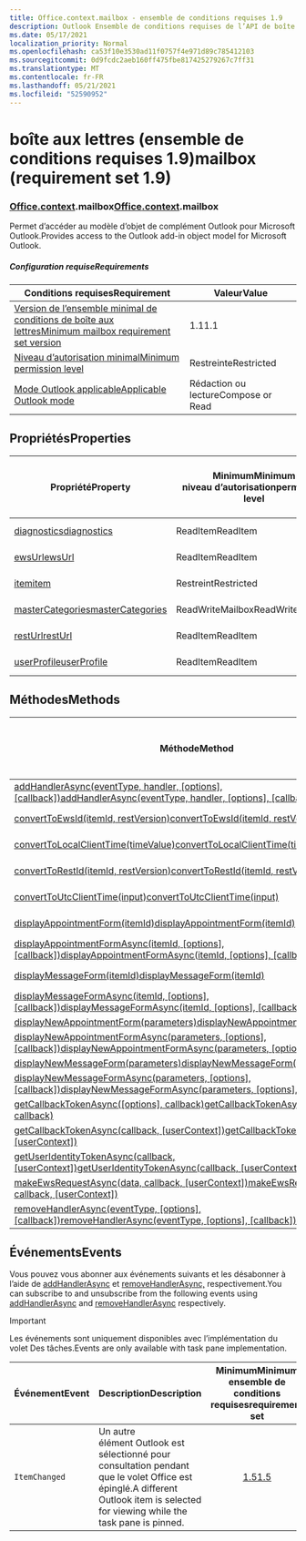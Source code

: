 ```yaml
---
title: Office.context.mailbox - ensemble de conditions requises 1.9
description: Outlook Ensemble de conditions requises de l’API de boîte aux lettres version 1.9 du modèle objet Mailbox.
ms.date: 05/17/2021
localization_priority: Normal
ms.openlocfilehash: ca53f10e3530ad11f0757f4e971d89c785412103
ms.sourcegitcommit: 0d9fcdc2aeb160ff475fbe817425279267c7ff31
ms.translationtype: MT
ms.contentlocale: fr-FR
ms.lasthandoff: 05/21/2021
ms.locfileid: "52590952"
---
```

# <a name="mailbox-requirement-set-19"></a><span data-ttu-id="d825d-103">boîte aux lettres (ensemble de conditions requises 1.9)</span><span class="sxs-lookup"><span data-stu-id="d825d-103">mailbox (requirement set 1.9)</span></span>

### <a name="officecontextmailbox"></a><span data-ttu-id="d825d-104">[Office](office.md)[.context](office.context.md).mailbox</span><span class="sxs-lookup"><span data-stu-id="d825d-104">[Office](office.md)[.context](office.context.md).mailbox</span></span>

<span data-ttu-id="d825d-105">Permet d’accéder au modèle d’objet de complément Outlook pour Microsoft Outlook.</span><span class="sxs-lookup"><span data-stu-id="d825d-105">Provides access to the Outlook add-in object model for Microsoft Outlook.</span></span>

##### <a name="requirements"></a><span data-ttu-id="d825d-106">Configuration requise</span><span class="sxs-lookup"><span data-stu-id="d825d-106">Requirements</span></span>

|<span data-ttu-id="d825d-107">Conditions requises</span><span class="sxs-lookup"><span data-stu-id="d825d-107">Requirement</span></span>| <span data-ttu-id="d825d-108">Valeur</span><span class="sxs-lookup"><span data-stu-id="d825d-108">Value</span></span>|
|---|---|
|[<span data-ttu-id="d825d-109">Version de l’ensemble minimal de conditions de boîte aux lettres</span><span class="sxs-lookup"><span data-stu-id="d825d-109">Minimum mailbox requirement set version</span></span>](../../requirement-sets/outlook-api-requirement-sets.md)| <span data-ttu-id="d825d-110">1.1</span><span class="sxs-lookup"><span data-stu-id="d825d-110">1.1</span></span>|
|[<span data-ttu-id="d825d-111">Niveau d’autorisation minimal</span><span class="sxs-lookup"><span data-stu-id="d825d-111">Minimum permission level</span></span>](../../../outlook/understanding-outlook-add-in-permissions.md)| <span data-ttu-id="d825d-112">Restreinte</span><span class="sxs-lookup"><span data-stu-id="d825d-112">Restricted</span></span>|
|[<span data-ttu-id="d825d-113">Mode Outlook applicable</span><span class="sxs-lookup"><span data-stu-id="d825d-113">Applicable Outlook mode</span></span>](../../../outlook/outlook-add-ins-overview.md#extension-points)| <span data-ttu-id="d825d-114">Rédaction ou lecture</span><span class="sxs-lookup"><span data-stu-id="d825d-114">Compose or Read</span></span>|

## <a name="properties"></a><span data-ttu-id="d825d-115">Propriétés</span><span class="sxs-lookup"><span data-stu-id="d825d-115">Properties</span></span>

| <span data-ttu-id="d825d-116">Propriété</span><span class="sxs-lookup"><span data-stu-id="d825d-116">Property</span></span> | <span data-ttu-id="d825d-117">Minimum</span><span class="sxs-lookup"><span data-stu-id="d825d-117">Minimum</span></span><br><span data-ttu-id="d825d-118">niveau d’autorisation</span><span class="sxs-lookup"><span data-stu-id="d825d-118">permission level</span></span> | <span data-ttu-id="d825d-119">Modes</span><span class="sxs-lookup"><span data-stu-id="d825d-119">Modes</span></span> | <span data-ttu-id="d825d-120">Type de retour</span><span class="sxs-lookup"><span data-stu-id="d825d-120">Return type</span></span> | <span data-ttu-id="d825d-121">Minimum</span><span class="sxs-lookup"><span data-stu-id="d825d-121">Minimum</span></span><br><span data-ttu-id="d825d-122">ensemble de conditions requises</span><span class="sxs-lookup"><span data-stu-id="d825d-122">requirement set</span></span> |
|---|---|---|---|:---:|
| [<span data-ttu-id="d825d-123">diagnostics</span><span class="sxs-lookup"><span data-stu-id="d825d-123">diagnostics</span></span>](/javascript/api/outlook/office.mailbox?view=outlook-js-1.9&preserve-view=true#diagnostics) | <span data-ttu-id="d825d-124">ReadItem</span><span class="sxs-lookup"><span data-stu-id="d825d-124">ReadItem</span></span> | <span data-ttu-id="d825d-125">Composition</span><span class="sxs-lookup"><span data-stu-id="d825d-125">Compose</span></span><br><span data-ttu-id="d825d-126">Lire</span><span class="sxs-lookup"><span data-stu-id="d825d-126">Read</span></span> | [<span data-ttu-id="d825d-127">Diagnostics</span><span class="sxs-lookup"><span data-stu-id="d825d-127">Diagnostics</span></span>](/javascript/api/outlook/office.diagnostics?view=outlook-js-1.9&preserve-view=true) | [<span data-ttu-id="d825d-128">1.1</span><span class="sxs-lookup"><span data-stu-id="d825d-128">1.1</span></span>](../requirement-set-1.1/outlook-requirement-set-1.1.md) |
| [<span data-ttu-id="d825d-129">ewsUrl</span><span class="sxs-lookup"><span data-stu-id="d825d-129">ewsUrl</span></span>](/javascript/api/outlook/office.mailbox?view=outlook-js-1.9&preserve-view=true#ewsurl) | <span data-ttu-id="d825d-130">ReadItem</span><span class="sxs-lookup"><span data-stu-id="d825d-130">ReadItem</span></span> | <span data-ttu-id="d825d-131">Composition</span><span class="sxs-lookup"><span data-stu-id="d825d-131">Compose</span></span><br><span data-ttu-id="d825d-132">Lire</span><span class="sxs-lookup"><span data-stu-id="d825d-132">Read</span></span> | <span data-ttu-id="d825d-133">Chaîne</span><span class="sxs-lookup"><span data-stu-id="d825d-133">String</span></span> | [<span data-ttu-id="d825d-134">1.1</span><span class="sxs-lookup"><span data-stu-id="d825d-134">1.1</span></span>](../requirement-set-1.1/outlook-requirement-set-1.1.md) |
| [<span data-ttu-id="d825d-135">item</span><span class="sxs-lookup"><span data-stu-id="d825d-135">item</span></span>](office.context.mailbox.item.md) | <span data-ttu-id="d825d-136">Restreint</span><span class="sxs-lookup"><span data-stu-id="d825d-136">Restricted</span></span> | <span data-ttu-id="d825d-137">Composition</span><span class="sxs-lookup"><span data-stu-id="d825d-137">Compose</span></span><br><span data-ttu-id="d825d-138">Lire</span><span class="sxs-lookup"><span data-stu-id="d825d-138">Read</span></span> | [<span data-ttu-id="d825d-139">Élément</span><span class="sxs-lookup"><span data-stu-id="d825d-139">Item</span></span>](/javascript/api/outlook/office.item?view=outlook-js-1.9&preserve-view=true) | [<span data-ttu-id="d825d-140">1.1</span><span class="sxs-lookup"><span data-stu-id="d825d-140">1.1</span></span>](../requirement-set-1.1/outlook-requirement-set-1.1.md) |
| [<span data-ttu-id="d825d-141">masterCategories</span><span class="sxs-lookup"><span data-stu-id="d825d-141">masterCategories</span></span>](/javascript/api/outlook/office.mailbox?view=outlook-js-1.9&preserve-view=true#mastercategories) | <span data-ttu-id="d825d-142">ReadWriteMailbox</span><span class="sxs-lookup"><span data-stu-id="d825d-142">ReadWriteMailbox</span></span> | <span data-ttu-id="d825d-143">Composition</span><span class="sxs-lookup"><span data-stu-id="d825d-143">Compose</span></span><br><span data-ttu-id="d825d-144">Lire</span><span class="sxs-lookup"><span data-stu-id="d825d-144">Read</span></span> | [<span data-ttu-id="d825d-145">Catégoriesmaître</span><span class="sxs-lookup"><span data-stu-id="d825d-145">MasterCategories</span></span>](/javascript/api/outlook/office.mastercategories?view=outlook-js-1.9&preserve-view=true) | [<span data-ttu-id="d825d-146">1.8</span><span class="sxs-lookup"><span data-stu-id="d825d-146">1.8</span></span>](../requirement-set-1.8/outlook-requirement-set-1.8.md) |
| [<span data-ttu-id="d825d-147">restUrl</span><span class="sxs-lookup"><span data-stu-id="d825d-147">restUrl</span></span>](/javascript/api/outlook/office.mailbox?view=outlook-js-1.9&preserve-view=true#resturl) | <span data-ttu-id="d825d-148">ReadItem</span><span class="sxs-lookup"><span data-stu-id="d825d-148">ReadItem</span></span> | <span data-ttu-id="d825d-149">Composition</span><span class="sxs-lookup"><span data-stu-id="d825d-149">Compose</span></span><br><span data-ttu-id="d825d-150">Lire</span><span class="sxs-lookup"><span data-stu-id="d825d-150">Read</span></span> | <span data-ttu-id="d825d-151">Chaîne</span><span class="sxs-lookup"><span data-stu-id="d825d-151">String</span></span> | [<span data-ttu-id="d825d-152">1.5</span><span class="sxs-lookup"><span data-stu-id="d825d-152">1.5</span></span>](../requirement-set-1.5/outlook-requirement-set-1.5.md) |
| [<span data-ttu-id="d825d-153">userProfile</span><span class="sxs-lookup"><span data-stu-id="d825d-153">userProfile</span></span>](/javascript/api/outlook/office.mailbox?view=outlook-js-1.9&preserve-view=true#userprofile) | <span data-ttu-id="d825d-154">ReadItem</span><span class="sxs-lookup"><span data-stu-id="d825d-154">ReadItem</span></span> | <span data-ttu-id="d825d-155">Composition</span><span class="sxs-lookup"><span data-stu-id="d825d-155">Compose</span></span><br><span data-ttu-id="d825d-156">Lire</span><span class="sxs-lookup"><span data-stu-id="d825d-156">Read</span></span> | [<span data-ttu-id="d825d-157">UserProfile</span><span class="sxs-lookup"><span data-stu-id="d825d-157">UserProfile</span></span>](/javascript/api/outlook/office.userprofile?view=outlook-js-1.9&preserve-view=true) | [<span data-ttu-id="d825d-158">1.1</span><span class="sxs-lookup"><span data-stu-id="d825d-158">1.1</span></span>](../requirement-set-1.1/outlook-requirement-set-1.1.md) |

## <a name="methods"></a><span data-ttu-id="d825d-159">Méthodes</span><span class="sxs-lookup"><span data-stu-id="d825d-159">Methods</span></span>

| <span data-ttu-id="d825d-160">Méthode</span><span class="sxs-lookup"><span data-stu-id="d825d-160">Method</span></span> | <span data-ttu-id="d825d-161">Minimum</span><span class="sxs-lookup"><span data-stu-id="d825d-161">Minimum</span></span><br><span data-ttu-id="d825d-162">niveau d’autorisation</span><span class="sxs-lookup"><span data-stu-id="d825d-162">permission level</span></span> | <span data-ttu-id="d825d-163">Modes</span><span class="sxs-lookup"><span data-stu-id="d825d-163">Modes</span></span> | <span data-ttu-id="d825d-164">Minimum</span><span class="sxs-lookup"><span data-stu-id="d825d-164">Minimum</span></span><br><span data-ttu-id="d825d-165">ensemble de conditions requises</span><span class="sxs-lookup"><span data-stu-id="d825d-165">requirement set</span></span> |
|---|---|---|:---:|
| <span data-ttu-id="d825d-166">[addHandlerAsync(eventType, handler, [options], [callback])](/javascript/api/outlook/office.mailbox?view=outlook-js-1.9&preserve-view=true#addhandlerasync-eventtype--handler--options--callback-)</span><span class="sxs-lookup"><span data-stu-id="d825d-166">[addHandlerAsync(eventType, handler, [options], [callback])](/javascript/api/outlook/office.mailbox?view=outlook-js-1.9&preserve-view=true#addhandlerasync-eventtype--handler--options--callback-)</span></span> | <span data-ttu-id="d825d-167">ReadItem</span><span class="sxs-lookup"><span data-stu-id="d825d-167">ReadItem</span></span> | <span data-ttu-id="d825d-168">Composition</span><span class="sxs-lookup"><span data-stu-id="d825d-168">Compose</span></span><br><span data-ttu-id="d825d-169">Lire</span><span class="sxs-lookup"><span data-stu-id="d825d-169">Read</span></span> | [<span data-ttu-id="d825d-170">1.5</span><span class="sxs-lookup"><span data-stu-id="d825d-170">1.5</span></span>](../requirement-set-1.5/outlook-requirement-set-1.5.md) |
| [<span data-ttu-id="d825d-171">convertToEwsId(itemId, restVersion)</span><span class="sxs-lookup"><span data-stu-id="d825d-171">convertToEwsId(itemId, restVersion)</span></span>](/javascript/api/outlook/office.mailbox?view=outlook-js-1.9&preserve-view=true#converttoewsid-itemid--restversion-) | <span data-ttu-id="d825d-172">Restreint</span><span class="sxs-lookup"><span data-stu-id="d825d-172">Restricted</span></span> | <span data-ttu-id="d825d-173">Composition</span><span class="sxs-lookup"><span data-stu-id="d825d-173">Compose</span></span><br><span data-ttu-id="d825d-174">Lire</span><span class="sxs-lookup"><span data-stu-id="d825d-174">Read</span></span> | [<span data-ttu-id="d825d-175">1.3</span><span class="sxs-lookup"><span data-stu-id="d825d-175">1.3</span></span>](../requirement-set-1.3/outlook-requirement-set-1.3.md) |
| [<span data-ttu-id="d825d-176">convertToLocalClientTime(timeValue)</span><span class="sxs-lookup"><span data-stu-id="d825d-176">convertToLocalClientTime(timeValue)</span></span>](/javascript/api/outlook/office.mailbox?view=outlook-js-1.9&preserve-view=true#converttolocalclienttime-timevalue-) | <span data-ttu-id="d825d-177">ReadItem</span><span class="sxs-lookup"><span data-stu-id="d825d-177">ReadItem</span></span> | <span data-ttu-id="d825d-178">Composition</span><span class="sxs-lookup"><span data-stu-id="d825d-178">Compose</span></span><br><span data-ttu-id="d825d-179">Lire</span><span class="sxs-lookup"><span data-stu-id="d825d-179">Read</span></span> | [<span data-ttu-id="d825d-180">1.1</span><span class="sxs-lookup"><span data-stu-id="d825d-180">1.1</span></span>](../requirement-set-1.1/outlook-requirement-set-1.1.md) |
| [<span data-ttu-id="d825d-181">convertToRestId(itemId, restVersion)</span><span class="sxs-lookup"><span data-stu-id="d825d-181">convertToRestId(itemId, restVersion)</span></span>](/javascript/api/outlook/office.mailbox?view=outlook-js-1.9&preserve-view=true#converttorestid-itemid--restversion-) | <span data-ttu-id="d825d-182">Restreint</span><span class="sxs-lookup"><span data-stu-id="d825d-182">Restricted</span></span> | <span data-ttu-id="d825d-183">Composition</span><span class="sxs-lookup"><span data-stu-id="d825d-183">Compose</span></span><br><span data-ttu-id="d825d-184">Lire</span><span class="sxs-lookup"><span data-stu-id="d825d-184">Read</span></span> | [<span data-ttu-id="d825d-185">1.3</span><span class="sxs-lookup"><span data-stu-id="d825d-185">1.3</span></span>](../requirement-set-1.3/outlook-requirement-set-1.3.md) |
| [<span data-ttu-id="d825d-186">convertToUtcClientTime(input)</span><span class="sxs-lookup"><span data-stu-id="d825d-186">convertToUtcClientTime(input)</span></span>](/javascript/api/outlook/office.mailbox?view=outlook-js-1.9&preserve-view=true#converttoutcclienttime-input-) | <span data-ttu-id="d825d-187">ReadItem</span><span class="sxs-lookup"><span data-stu-id="d825d-187">ReadItem</span></span> | <span data-ttu-id="d825d-188">Composition</span><span class="sxs-lookup"><span data-stu-id="d825d-188">Compose</span></span><br><span data-ttu-id="d825d-189">Lire</span><span class="sxs-lookup"><span data-stu-id="d825d-189">Read</span></span> | [<span data-ttu-id="d825d-190">1.1</span><span class="sxs-lookup"><span data-stu-id="d825d-190">1.1</span></span>](../requirement-set-1.1/outlook-requirement-set-1.1.md) |
| [<span data-ttu-id="d825d-191">displayAppointmentForm(itemId)</span><span class="sxs-lookup"><span data-stu-id="d825d-191">displayAppointmentForm(itemId)</span></span>](/javascript/api/outlook/office.mailbox?view=outlook-js-1.9&preserve-view=true#displayappointmentform-itemid-) | <span data-ttu-id="d825d-192">ReadItem</span><span class="sxs-lookup"><span data-stu-id="d825d-192">ReadItem</span></span> | <span data-ttu-id="d825d-193">Composition</span><span class="sxs-lookup"><span data-stu-id="d825d-193">Compose</span></span><br><span data-ttu-id="d825d-194">Lire</span><span class="sxs-lookup"><span data-stu-id="d825d-194">Read</span></span> | [<span data-ttu-id="d825d-195">1.1</span><span class="sxs-lookup"><span data-stu-id="d825d-195">1.1</span></span>](../requirement-set-1.1/outlook-requirement-set-1.1.md) |
| <span data-ttu-id="d825d-196">[displayAppointmentFormAsync(itemId, [options], [callback])](/javascript/api/outlook/office.mailbox?view=outlook-js-1.9&preserve-view=true#displayappointmentform-itemid--options--callback-)</span><span class="sxs-lookup"><span data-stu-id="d825d-196">[displayAppointmentFormAsync(itemId, [options], [callback])](/javascript/api/outlook/office.mailbox?view=outlook-js-1.9&preserve-view=true#displayappointmentform-itemid--options--callback-)</span></span> | <span data-ttu-id="d825d-197">ReadItem</span><span class="sxs-lookup"><span data-stu-id="d825d-197">ReadItem</span></span> | <span data-ttu-id="d825d-198">Composition</span><span class="sxs-lookup"><span data-stu-id="d825d-198">Compose</span></span><br><span data-ttu-id="d825d-199">Lire</span><span class="sxs-lookup"><span data-stu-id="d825d-199">Read</span></span> | [<span data-ttu-id="d825d-200">1.9</span><span class="sxs-lookup"><span data-stu-id="d825d-200">1.9</span></span>](outlook-requirement-set-1.9.md) |
| [<span data-ttu-id="d825d-201">displayMessageForm(itemId)</span><span class="sxs-lookup"><span data-stu-id="d825d-201">displayMessageForm(itemId)</span></span>](/javascript/api/outlook/office.mailbox?view=outlook-js-1.9&preserve-view=true#displaymessageform-itemid-) | <span data-ttu-id="d825d-202">ReadItem</span><span class="sxs-lookup"><span data-stu-id="d825d-202">ReadItem</span></span> | <span data-ttu-id="d825d-203">Composition</span><span class="sxs-lookup"><span data-stu-id="d825d-203">Compose</span></span><br><span data-ttu-id="d825d-204">Lire</span><span class="sxs-lookup"><span data-stu-id="d825d-204">Read</span></span> | [<span data-ttu-id="d825d-205">1.1</span><span class="sxs-lookup"><span data-stu-id="d825d-205">1.1</span></span>](../requirement-set-1.1/outlook-requirement-set-1.1.md) |
| <span data-ttu-id="d825d-206">[displayMessageFormAsync(itemId, [options], [callback])](/javascript/api/outlook/office.mailbox?view=outlook-js-1.9&preserve-view=true#displaymessageform-itemid--options--callback-)</span><span class="sxs-lookup"><span data-stu-id="d825d-206">[displayMessageFormAsync(itemId, [options], [callback])](/javascript/api/outlook/office.mailbox?view=outlook-js-1.9&preserve-view=true#displaymessageform-itemid--options--callback-)</span></span> | <span data-ttu-id="d825d-207">ReadItem</span><span class="sxs-lookup"><span data-stu-id="d825d-207">ReadItem</span></span> | <span data-ttu-id="d825d-208">Composition</span><span class="sxs-lookup"><span data-stu-id="d825d-208">Compose</span></span><br><span data-ttu-id="d825d-209">Lire</span><span class="sxs-lookup"><span data-stu-id="d825d-209">Read</span></span> | [<span data-ttu-id="d825d-210">1.9</span><span class="sxs-lookup"><span data-stu-id="d825d-210">1.9</span></span>](outlook-requirement-set-1.9.md) |
| [<span data-ttu-id="d825d-211">displayNewAppointmentForm(parameters)</span><span class="sxs-lookup"><span data-stu-id="d825d-211">displayNewAppointmentForm(parameters)</span></span>](/javascript/api/outlook/office.mailbox?view=outlook-js-1.9&preserve-view=true#displaynewappointmentform-parameters-) | <span data-ttu-id="d825d-212">ReadItem</span><span class="sxs-lookup"><span data-stu-id="d825d-212">ReadItem</span></span> | <span data-ttu-id="d825d-213">Lire</span><span class="sxs-lookup"><span data-stu-id="d825d-213">Read</span></span> | [<span data-ttu-id="d825d-214">1.1</span><span class="sxs-lookup"><span data-stu-id="d825d-214">1.1</span></span>](../requirement-set-1.1/outlook-requirement-set-1.1.md) |
| <span data-ttu-id="d825d-215">[displayNewAppointmentFormAsync(parameters, [options], [callback])](/javascript/api/outlook/office.mailbox?view=outlook-js-1.9&preserve-view=true#displaynewappointmentform-parameters--options--callback-)</span><span class="sxs-lookup"><span data-stu-id="d825d-215">[displayNewAppointmentFormAsync(parameters, [options], [callback])](/javascript/api/outlook/office.mailbox?view=outlook-js-1.9&preserve-view=true#displaynewappointmentform-parameters--options--callback-)</span></span> | <span data-ttu-id="d825d-216">ReadItem</span><span class="sxs-lookup"><span data-stu-id="d825d-216">ReadItem</span></span> | <span data-ttu-id="d825d-217">Lire</span><span class="sxs-lookup"><span data-stu-id="d825d-217">Read</span></span> | [<span data-ttu-id="d825d-218">1.9</span><span class="sxs-lookup"><span data-stu-id="d825d-218">1.9</span></span>](outlook-requirement-set-1.9.md) |
| [<span data-ttu-id="d825d-219">displayNewMessageForm(parameters)</span><span class="sxs-lookup"><span data-stu-id="d825d-219">displayNewMessageForm(parameters)</span></span>](/javascript/api/outlook/office.mailbox?view=outlook-js-1.9&preserve-view=true#displaynewmessageform-parameters-) | <span data-ttu-id="d825d-220">ReadItem</span><span class="sxs-lookup"><span data-stu-id="d825d-220">ReadItem</span></span> | <span data-ttu-id="d825d-221">Lire</span><span class="sxs-lookup"><span data-stu-id="d825d-221">Read</span></span> | [<span data-ttu-id="d825d-222">1.6</span><span class="sxs-lookup"><span data-stu-id="d825d-222">1.6</span></span>](../requirement-set-1.6/outlook-requirement-set-1.6.md) |
| <span data-ttu-id="d825d-223">[displayNewMessageFormAsync(parameters, [options], [callback])](/javascript/api/outlook/office.mailbox?view=outlook-js-1.9&preserve-view=true#displaynewmessageform-parameters--options--callback-)</span><span class="sxs-lookup"><span data-stu-id="d825d-223">[displayNewMessageFormAsync(parameters, [options], [callback])](/javascript/api/outlook/office.mailbox?view=outlook-js-1.9&preserve-view=true#displaynewmessageform-parameters--options--callback-)</span></span> | <span data-ttu-id="d825d-224">ReadItem</span><span class="sxs-lookup"><span data-stu-id="d825d-224">ReadItem</span></span> | <span data-ttu-id="d825d-225">Lire</span><span class="sxs-lookup"><span data-stu-id="d825d-225">Read</span></span> | [<span data-ttu-id="d825d-226">1.9</span><span class="sxs-lookup"><span data-stu-id="d825d-226">1.9</span></span>](outlook-requirement-set-1.9.md) |
| <span data-ttu-id="d825d-227">[getCallbackTokenAsync([options], callback)](/javascript/api/outlook/office.mailbox?view=outlook-js-1.9&preserve-view=true#getcallbacktokenasync-options--callback-)</span><span class="sxs-lookup"><span data-stu-id="d825d-227">[getCallbackTokenAsync([options], callback)](/javascript/api/outlook/office.mailbox?view=outlook-js-1.9&preserve-view=true#getcallbacktokenasync-options--callback-)</span></span> | <span data-ttu-id="d825d-228">ReadItem</span><span class="sxs-lookup"><span data-stu-id="d825d-228">ReadItem</span></span> | <span data-ttu-id="d825d-229">Composition</span><span class="sxs-lookup"><span data-stu-id="d825d-229">Compose</span></span><br><span data-ttu-id="d825d-230">Lire</span><span class="sxs-lookup"><span data-stu-id="d825d-230">Read</span></span> | [<span data-ttu-id="d825d-231">1.5</span><span class="sxs-lookup"><span data-stu-id="d825d-231">1.5</span></span>](../requirement-set-1.5/outlook-requirement-set-1.5.md) |
| <span data-ttu-id="d825d-232">[getCallbackTokenAsync(callback, [userContext])](/javascript/api/outlook/office.mailbox?view=outlook-js-1.9&preserve-view=true#getcallbacktokenasync-callback--usercontext-)</span><span class="sxs-lookup"><span data-stu-id="d825d-232">[getCallbackTokenAsync(callback, [userContext])](/javascript/api/outlook/office.mailbox?view=outlook-js-1.9&preserve-view=true#getcallbacktokenasync-callback--usercontext-)</span></span> | <span data-ttu-id="d825d-233">ReadItem</span><span class="sxs-lookup"><span data-stu-id="d825d-233">ReadItem</span></span> | <span data-ttu-id="d825d-234">Composition</span><span class="sxs-lookup"><span data-stu-id="d825d-234">Compose</span></span><br><span data-ttu-id="d825d-235">Lire</span><span class="sxs-lookup"><span data-stu-id="d825d-235">Read</span></span> | [<span data-ttu-id="d825d-236">1.3</span><span class="sxs-lookup"><span data-stu-id="d825d-236">1.3</span></span>](../requirement-set-1.3/outlook-requirement-set-1.3.md)<br>[<span data-ttu-id="d825d-237">1.1</span><span class="sxs-lookup"><span data-stu-id="d825d-237">1.1</span></span>](../requirement-set-1.1/outlook-requirement-set-1.1.md) |
| <span data-ttu-id="d825d-238">[getUserIdentityTokenAsync(callback, [userContext])](/javascript/api/outlook/office.mailbox?view=outlook-js-1.9&preserve-view=true#getuseridentitytokenasync-callback--usercontext-)</span><span class="sxs-lookup"><span data-stu-id="d825d-238">[getUserIdentityTokenAsync(callback, [userContext])](/javascript/api/outlook/office.mailbox?view=outlook-js-1.9&preserve-view=true#getuseridentitytokenasync-callback--usercontext-)</span></span> | <span data-ttu-id="d825d-239">ReadItem</span><span class="sxs-lookup"><span data-stu-id="d825d-239">ReadItem</span></span> | <span data-ttu-id="d825d-240">Composition</span><span class="sxs-lookup"><span data-stu-id="d825d-240">Compose</span></span><br><span data-ttu-id="d825d-241">Lire</span><span class="sxs-lookup"><span data-stu-id="d825d-241">Read</span></span> | [<span data-ttu-id="d825d-242">1.1</span><span class="sxs-lookup"><span data-stu-id="d825d-242">1.1</span></span>](../requirement-set-1.1/outlook-requirement-set-1.1.md) |
| <span data-ttu-id="d825d-243">[makeEwsRequestAsync(data, callback, [userContext])](/javascript/api/outlook/office.mailbox?view=outlook-js-1.9&preserve-view=true#makeewsrequestasync-data--callback--usercontext-)</span><span class="sxs-lookup"><span data-stu-id="d825d-243">[makeEwsRequestAsync(data, callback, [userContext])](/javascript/api/outlook/office.mailbox?view=outlook-js-1.9&preserve-view=true#makeewsrequestasync-data--callback--usercontext-)</span></span> | <span data-ttu-id="d825d-244">ReadWriteMailbox</span><span class="sxs-lookup"><span data-stu-id="d825d-244">ReadWriteMailbox</span></span> | <span data-ttu-id="d825d-245">Composition</span><span class="sxs-lookup"><span data-stu-id="d825d-245">Compose</span></span><br><span data-ttu-id="d825d-246">Lire</span><span class="sxs-lookup"><span data-stu-id="d825d-246">Read</span></span> | [<span data-ttu-id="d825d-247">1.1</span><span class="sxs-lookup"><span data-stu-id="d825d-247">1.1</span></span>](../requirement-set-1.1/outlook-requirement-set-1.1.md) |
| <span data-ttu-id="d825d-248">[removeHandlerAsync(eventType, [options], [callback])](/javascript/api/outlook/office.mailbox?view=outlook-js-1.9&preserve-view=true#removehandlerasync-eventtype--options--callback-)</span><span class="sxs-lookup"><span data-stu-id="d825d-248">[removeHandlerAsync(eventType, [options], [callback])](/javascript/api/outlook/office.mailbox?view=outlook-js-1.9&preserve-view=true#removehandlerasync-eventtype--options--callback-)</span></span> | <span data-ttu-id="d825d-249">ReadItem</span><span class="sxs-lookup"><span data-stu-id="d825d-249">ReadItem</span></span> | <span data-ttu-id="d825d-250">Composition</span><span class="sxs-lookup"><span data-stu-id="d825d-250">Compose</span></span><br><span data-ttu-id="d825d-251">Lire</span><span class="sxs-lookup"><span data-stu-id="d825d-251">Read</span></span> | [<span data-ttu-id="d825d-252">1.5</span><span class="sxs-lookup"><span data-stu-id="d825d-252">1.5</span></span>](../requirement-set-1.5/outlook-requirement-set-1.5.md) |

## <a name="events"></a><span data-ttu-id="d825d-253">Événements</span><span class="sxs-lookup"><span data-stu-id="d825d-253">Events</span></span>

<span data-ttu-id="d825d-254">Vous pouvez vous abonner aux événements suivants et les désabonner à l’aide de [addHandlerAsync](/javascript/api/outlook/office.mailbox?view=outlook-js-1.9&preserve-view=true#addhandlerasync-eventtype--handler--options--callback-) et [removeHandlerAsync,](/javascript/api/outlook/office.mailbox?view=outlook-js-1.9&preserve-view=true#removehandlerasync-eventtype--options--callback-) respectivement.</span><span class="sxs-lookup"><span data-stu-id="d825d-254">You can subscribe to and unsubscribe from the following events using [addHandlerAsync](/javascript/api/outlook/office.mailbox?view=outlook-js-1.9&preserve-view=true#addhandlerasync-eventtype--handler--options--callback-) and [removeHandlerAsync](/javascript/api/outlook/office.mailbox?view=outlook-js-1.9&preserve-view=true#removehandlerasync-eventtype--options--callback-) respectively.</span></span>

> [!IMPORTANT]
> <span data-ttu-id="d825d-255">Les événements sont uniquement disponibles avec l’implémentation du volet Des tâches.</span><span class="sxs-lookup"><span data-stu-id="d825d-255">Events are only available with task pane implementation.</span></span>

| <span data-ttu-id="d825d-256">Événement</span><span class="sxs-lookup"><span data-stu-id="d825d-256">Event</span></span> | <span data-ttu-id="d825d-257">Description</span><span class="sxs-lookup"><span data-stu-id="d825d-257">Description</span></span> | <span data-ttu-id="d825d-258">Minimum</span><span class="sxs-lookup"><span data-stu-id="d825d-258">Minimum</span></span><br><span data-ttu-id="d825d-259">ensemble de conditions requises</span><span class="sxs-lookup"><span data-stu-id="d825d-259">requirement set</span></span> |
|---|---|:---:|
|`ItemChanged`| <span data-ttu-id="d825d-260">Un autre élément Outlook est sélectionné pour consultation pendant que le volet Office est épinglé.</span><span class="sxs-lookup"><span data-stu-id="d825d-260">A different Outlook item is selected for viewing while the task pane is pinned.</span></span> | [<span data-ttu-id="d825d-261">1.5</span><span class="sxs-lookup"><span data-stu-id="d825d-261">1.5</span></span>](../requirement-set-1.5/outlook-requirement-set-1.5.md) |
